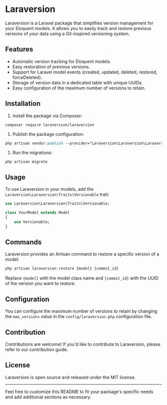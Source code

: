 # Laraversion

Laraversion is a Laravel package that simplifies version management for your Eloquent models. It allows you to easily track and restore previous versions of your data using a Git-inspired versioning system.

## Features

- Automatic version tracking for Eloquent models.
- Easy restoration of previous versions.
- Support for Laravel model events (created, updated, deleted, restored, forceDeleted).
- Storage of version data in a dedicated table with unique UUIDs.
- Easy configuration of the maximum number of versions to retain.

## Installation

1. Install the package via Composer:
```
composer require laraversion/laraversion
```
1. Publish the package configuration:
```css
php artisan vendor:publish --provider="Laraversion\Laraversion\LaraversionServiceProvider" --tag=config
```
1. Run the migrations:
```
php artisan migrate
```
## Usage

To use Laraversion in your models, add the `Laraversion\Laraversion\Traits\Versionable` trait:
```php
use Laraversion\Laraversion\Traits\Versionable;

class YourModel extends Model
{
    use Versionable;
}
```
## Commands

Laraversion provides an Artisan command to restore a specific version of a model:
```javascript
php artisan laraversion:restore {model} {commit_id}
```
Replace `{model}` with the model class name and `{commit_id}` with the UUID of the version you want to restore.

## Configuration

You can configure the maximum number of versions to retain by changing the `max_versions` value in the `config/laraversion.php` configuration file.

## Contribution

Contributions are welcome! If you'd like to contribute to Laraversion, please refer to our contribution guide.

## License

Laraversion is open source and released under the MIT license.

---

Feel free to customize this README to fit your package's specific needs and add additional sections as necessary.